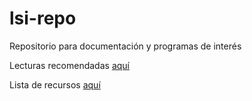 # lsi-repo
Repositorio para documentación y programas de interés

Lecturas recomendadas [aquí](readings.md)

Lista de recursos [aquí](resources.md)
